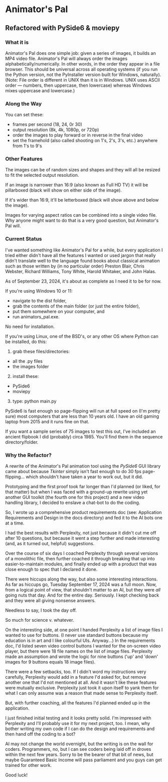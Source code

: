 # Animator's Pal

## Refactored with PySide6 & moviepy

### What it is

Animator's Pal does one simple job: given a series of images, it builds an MP4 video file. Animator's Pal will always order the images alphabetically/numerically. In other words, in the order they appear in a file browser. This should be universal across all operating systems (if you run the Python version, not the PyInstaller version built for Windows, naturally). (Note: File order is different in UNIX than it is in Windows. UNIX uses ASCII order — numbers, then uppercase, then lowercase) whereas Windows mixes uppercase and lowercase.)

### Along the Way

You can set these:

- frames per second (18, 24, 0r 30)
- output resolution (8k, 4k, 1080p, or 720p)
- order the images to play forward or in reverse in the final video
- set the framehold (also called shooting on 1's, 2's, 3's, etc.) anywhere from 1's to 9's

### Other Features

The images can be of random sizes and shapes and they will all be resized to fit the selected output resolution.

If an image is narrower than 16:9 (also known as Full HD TV) it will be pillarboxed (black will show on either side of the image).

If it's wider than 16:9, it'll be letterboxed (black will show above and below the image).

Images for varying aspect ratios can be combined into a single video file. Why anyone might want to do that is a very good question, but Animator's Pal will.

### Current Status

I've wanted something like Animator's Pal for a while, but every application I tried either didn't have all the features I wanted or used jargon that really didn't translate well to the language found books about classical animation such as those written by (in no particular order) Preston Blair, Chris Webster, Richard Williams, Tony White, Harold Whitaker, and John Halas.

As of September 23, 2024, it's about as complete as I need it to be for now.

If you're using Windows 10 or 11:
- navigate to the dist folder,
- grab the contents of the main folder (or just the entire folder),
- put them somewhere on your computer, and
- run animators_pal.exe.

No need for installation. 

If you're using Linux, one of the BSD's, or any other OS where Python can be installed, do this:

1) grab these files/directories:
- all the .py files
- the images folder
2) install these:
- PySide6
- moviepy
3) type: python main.py

PySide6 is fast enough so page-flipping will run at full speed on (I'm pretty sure) most computers that are less than 10 years old. I have an old gaming laptop from 2015 and it runs fine on that.

If you want a sample series of 75 images to test this out, I've included an ancient flipbook I did (probably) circa 1985. You'll find them in the sequence directory/folder.

### Why the Refactor?

A rewrite of the Animator's Pal animation tool using the *PySide6* GUI library came about because *Tkinter* simply isn't fast enough to do 30 fps page-flipping... which shouldn't have taken a year to work out, but it did.

Prototyping and the first proof took far longer than I'd planned (or liked, for that matter) but when I was faced with a ground-up rewrite using yet another GUI toolkit (the fourth one for this project) and a new video handling library, I decided to enslave a chat-bot to do the coding.

So, I wrote up a comprehensive product requirements doc (see: Application Requirements and Design in the docs directory) and fed it to the AI bots one at a time.

I had the best results with Perplexity, not just because it didn't cut me off after 10 questions, but because it went a step further and made interesting (and, as it turned out, helpful) suggestions.

Over the course of six days I coached Perplexity through several versions of a monolithic file, then further coached it through breaking that up into easier-to-maintain modules, and finally ended up with a product that was close enough to spec that I declared it done.

There were hiccups along the way, but also some interesting interactions. As far as hiccups go, Tuesday September 17, 2024 was a full moon. Now, from a logical point of view, that shouldn't matter to an AI, but they were *all* going nuts that day. And for the entire day. Seriously. I kept checking back and they were all giving nonsense answers.

Needless to say, I took the day off.

So much for science v. whatever.

On the interesting side, at one point I handed Perplexity a list of image files I wanted to use for buttons. (I never use standard buttons because my education is in art and I like colourful UIs. Anyway...) In the requirements doc, I'd listed seven video control buttons I wanted for the on-screen video player, but there were 18 file names on the list of image files. Perplexity made an assumption and wrote the logic for nine buttons ('up' and 'down' images for 9 buttons equals 18 image files).

There were a few setbacks, too. If I didn't word my instructions very carefully, Perplexity would add in a feature I'd asked for, but remove another one that I'd not mentioned at all. And it wasn't like these features were mutually exclusive. Perplexity just took it upon itself to yank them for what I can only assume was a reason that made sense to Perplexity itself.

But, with further coaching, all the features I'd planned ended up in the application.

I just finished initial testing and it looks pretty solid. I'm impressed with Perplexity and I'll probably use it for my next project, too. I mean, why bother writing my own code if I can do the design and requirements and then hand off the coding to a bot?

AI may not change the world overnight, but the writing is on the wall for coders. Programmers, no, but I can see coders being laid off in droves within the next few years. Sorry to be the bearer of that bit of news, but maybe Guaranteed Basic Income will pass parliament and you guys can get trained for other work.

Good luck!

 
